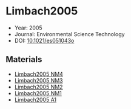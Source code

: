 <a name="article" />

# Limbach2005

* Year: 2005
* Journal: Environmental Science Technology
* DOI: <a href="https://doi.org/10.1021/es051043o">10.1021/es051043o</a>

## Materials
* [Limbach2005 NM4](nanowiki362.md)
* [Limbach2005 NM3](nanowiki163.md)
* [Limbach2005 NM2](nanowiki162.md)
* [Limbach2005 NM1](nanowiki161.md)
* [Limbach2005 A1](nanowiki8.md)
